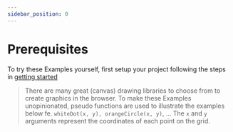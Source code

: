 ```yaml
---
sidebar_position: 0
---
```


# Prerequisites

To try these Examples yourself, first setup your project following the steps in [getting started](../getting-started.md)

> There are many great (canvas) drawing libraries to choose from to create graphics in the browser. To make these Examples unopinionated, pseudo functions are used to illustrate the examples below fe. `whiteDot(x, y), orangeCircle(x, y)`, ... The `x` and `y` arguments represent the coordinates of each point on the grid.



